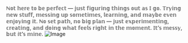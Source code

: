ℕ𝕠𝕥 𝕙𝕖𝕣𝕖 𝕥𝕠 𝕓𝕖 𝕡𝕖𝕣𝕗𝕖𝕔𝕥 — 𝕛𝕦𝕤𝕥 𝕗𝕚𝕘𝕦𝕣𝕚𝕟𝕘 𝕥𝕙𝕚𝕟𝕘𝕤 𝕠𝕦𝕥 𝕒𝕤 𝕀 𝕘𝕠. 𝕋𝕣𝕪𝕚𝕟𝕘 𝕟𝕖𝕨 𝕤𝕥𝕦𝕗𝕗, 𝕞𝕖𝕤𝕤𝕚𝕟𝕘 𝕦𝕡 𝕤𝕠𝕞𝕖𝕥𝕚𝕞𝕖𝕤, 𝕝𝕖𝕒𝕣𝕟𝕚𝕟𝕘, 𝕒𝕟𝕕 𝕞𝕒𝕪𝕓𝕖 𝕖𝕧𝕖𝕟 𝕖𝕟𝕛𝕠𝕪𝕚𝕟𝕘 𝕚𝕥. ℕ𝕠 𝕤𝕖𝕥 𝕡𝕒𝕥𝕙, 𝕟𝕠 𝕓𝕚𝕘 𝕡𝕝𝕒𝕟 — 𝕛𝕦𝕤𝕥 𝕖𝕩𝕡𝕖𝕣𝕚𝕞𝕖𝕟𝕥𝕚𝕟𝕘, 𝕔𝕣𝕖𝕒𝕥𝕚𝕟𝕘, 𝕒𝕟𝕕 𝕕𝕠𝕚𝕟𝕘 𝕨𝕙𝕒𝕥 𝕗𝕖𝕖𝕝𝕤 𝕣𝕚𝕘𝕙𝕥 𝕚𝕟 𝕥𝕙𝕖 𝕞𝕠𝕞𝕖𝕟𝕥. 𝕀𝕥’𝕤 𝕞𝕖𝕤𝕤𝕪, 𝕓𝕦𝕥 𝕚𝕥’𝕤 𝕞𝕚𝕟𝕖.
![Image](https://github.com/user-attachments/assets/8ae5217f-61b8-4797-b108-be15058c23db)
